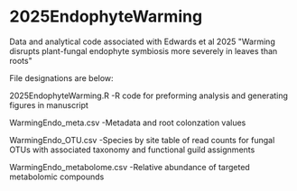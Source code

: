 # 2025EndophyteWarming

Data and analytical code associated with Edwards et al 2025 "Warming disrupts plant-fungal endophyte symbiosis more severely in leaves than roots"

File designations are below:

2025EndophyteWarming.R 
-R code for preforming analysis and generating figures in manuscript

WarmingEndo_meta.csv 
-Metadata and root colonzation values

WarmingEndo_OTU.csv
-Species by site table of read counts for fungal OTUs with associated taxonomy and functional guild assignments

WarmingEndo_metabolome.csv
-Relative abundance of targeted metabolomic compounds
